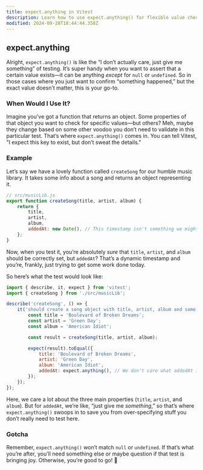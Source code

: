 ```yaml
---
title: expect.anything in Vitest
description: Learn how to use expect.anything() for flexible value checks.
modified: 2024-09-28T18:44:44.358Z
---
```


## expect.anything

Alright, `expect.anything()` is like the “I don’t actually care, just give me something” of testing. It’s super handy when you want to assert that a certain value exists—it can be anything *except* for `null` or `undefined`. So in those cases where you just want to confirm “something happened,” but the exact value doesn’t matter, this is your go-to.

### When Would I Use It?

Imagine you’ve got a function that returns an object. Some properties of that object you want to check for specific values—but others? Meh, maybe they change based on some other voodoo you don’t need to validate in this particular test. That’s where `expect.anything()` comes in. You can tell Vitest, "I expect this key to exist, but don’t sweat the details."

### Example

Let’s say we have a lovely function called `createSong` for our humble music library. It takes some info about a song and returns an object representing it.

```javascript
// src/musicLib.js
export function createSong(title, artist, album) {
	return {
		title,
		artist,
		album,
		addedAt: new Date(), // This timestamp isn't something we might care about in every test.
	};
}
```

Now, when you test it, you’re absolutely *sure* that `title`, `artist`, and `album` should be correctly set, but `addedAt`? That’s a dynamic timestamp and you’re, frankly, just trying to get some work done today.

So here’s what the test would look like:

```javascript
import { describe, it, expect } from 'vitest';
import { createSong } from './src/musicLib';

describe('createSong', () => {
	it('should create a song object with title, artist, album and some timestamp', () => {
		const title = 'Boulevard of Broken Dreams';
		const artist = 'Green Day';
		const album = 'American Idiot';

		const result = createSong(title, artist, album);

		expect(result).toEqual({
			title: 'Boulevard of Broken Dreams',
			artist: 'Green Day',
			album: 'American Idiot',
			addedAt: expect.anything(), // We don't care what addedAt is, as long as it's not null or undefined.
		});
	});
});
```

Here, we care a lot about the three main properties (`title`, `artist`, and `album`). But for `addedAt`, we’re like, “just give me *something*,” so that’s where `expect.anything()` swoops in to save you from over-specifying stuff you don’t really need to test here.

### Gotcha

Remember, `expect.anything()` won’t match `null` or `undefined`. If that’s what you’re after, you’ll need something else or maybe question if that test is bringing joy. Otherwise, you’re good to go! 🎸
